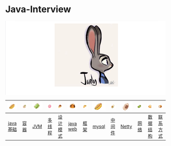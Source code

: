 # Java-Interview
<img src="https://github.com/JudyWang88/Java-Interview/blob/master/images/Judy.png"/>

<table>
<thead>
<tr>
<th align="center"><img src="https://github.com/JudyWang88/Java-Interview/blob/master/images/snipaste20190607_092810.png"/></th>
<th align="center"><img src="https://github.com/JudyWang88/Java-Interview/blob/master/images/snipaste20190607_093048.png"/></th>
<th align="center"><img src="https://github.com/JudyWang88/Java-Interview/blob/master/images/snipaste20190607_093023.png"/></th>
<th align="center"><img src="https://github.com/JudyWang88/Java-Interview/blob/master/images/snipaste20190607_093003.png"/></th>
<th align="center"><img src="https://github.com/JudyWang88/Java-Interview/blob/master/images/snipaste20190607_092949.png"/></th>
<th align="center"><img src="https://github.com/JudyWang88/Java-Interview/blob/master/images/snipaste20190607_092931.png"/></th>
<th align="center"><img src="https://github.com/JudyWang88/Java-Interview/blob/master/images/snipaste20190607_092851.png"/></th>
<th align="center"><img src="https://github.com/JudyWang88/Java-Interview/blob/master/images/snipaste20190607_092810.png"/></th>
<th align="center"><img src="https://github.com/JudyWang88/Java-Interview/blob/master/images/5.png"/></th>
<th align="center"><img src="https://github.com/JudyWang88/Java-Interview/blob/master/images/4.png"/></th>
<th align="center"><img src="https://github.com/JudyWang88/Java-Interview/blob/master/images/3.png"/></th>
<th align="center"><img src="https://github.com/JudyWang88/Java-Interview/blob/master/images/1.png"/></th>
<th align="center"><img src="https://github.com/JudyWang88/Java-Interview/blob/master/images/2.png"/></th>
</tr>
</thead>
<tbody>
<tr>
<td align="center"><a href="">java基础</a></td>
<td align="center"><a href="">容器</a></td>
<td align="center"><a href="">JVM</a></td>
<td align="center"><a href="">多线程</a></td>
<td align="center"><a href="">设计模式</a></td>
<td align="center"><a href="">java web</a></td>
<td align="center"><a href="">框架</a></td>
<td align="center"><a href="">mysql</a></td>
<td align="center"><a href="">中间件</a></td>  
<td align="center"><a href="">Netty</a></td>
<td align="center"><a href="">网络</a></td>
<td align="center"><a href="">数据结构</a></td>  
<td align="center"><a href="https://github.com/JudyWang88/Java-Interview/blob/master/MD/JudyMd">联系方式</a></td>
</tr>
</tbody>
</table>
